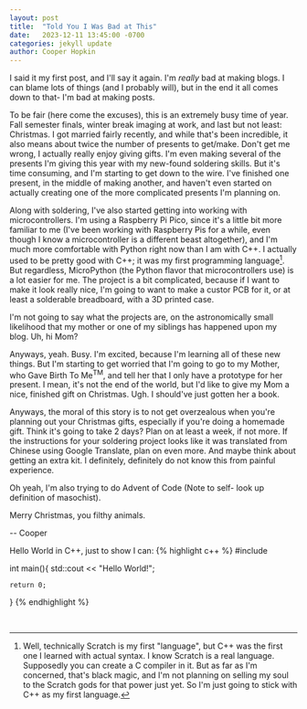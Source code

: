 ```yaml
---
layout: post
title:  "Told You I Was Bad at This"
date:   2023-12-11 13:45:00 -0700
categories: jekyll update
author: Cooper Hopkin
---
```


I said it my first post, and I'll say it again. I'm _really_ bad at making blogs. I can blame lots of things (and I probably will), but in the end it all comes down to that- I'm bad at making posts.

To be fair (here come the excuses), this is an extremely busy time of year. Fall semester finals, winter break imaging at work, and last but not least: Christmas. I got married fairly recently, and while that's been incredible, it also means about twice the number of presents to get/make. Don't get me wrong, I actually really enjoy giving gifts. I'm even making several of the presents I'm giving this year with my new-found soldering skills. But it's time consuming, and I'm starting to get down to the wire. I've finished one present, in the middle of making another, and haven't even started on actually creating one of the more complicated presents I'm planning on.

Along with soldering, I've also started getting into working with microcontrollers. I'm using a Raspberry Pi Pico, since it's a little bit more familiar to me (I've been working with Raspberry Pis for a while, even though I know a microcontroller is a different beast altogether), and I'm much more comfortable with Python right now than I am with C++. I actually used to be pretty good with C++; it was my first programming language[^1]. But regardless, MicroPython (the Python flavor that microcontrollers use) is a lot easier for me. The project is a bit complicated, because if I want to make it look really nice, I'm going to want to make a custor PCB for it, or at least a solderable breadboard, with a 3D printed case.

I'm not going to say what the projects are, on the astronomically small likelihood that my mother or one of my siblings has happened upon my blog. Uh, hi Mom?

Anyways, yeah. Busy. I'm excited, because I'm learning all of these new things. But I'm starting to get worried that I'm going to go to my Mother, who Gave Birth To Me<sup>TM</sup>, and tell her that I only have a prototype for her present. I mean, it's not the end of the world, but I'd like to give my Mom a nice, finished gift on Christmas. Ugh. I should've just gotten her a book.

Anyways, the moral of this story is to not get overzealous when you're planning out your Christmas gifts, especially if you're doing a homemade gift. Think it's going to take 2 days? Plan on at least a week, if not more. If the instructions for your soldering project looks like it was translated from Chinese using Google Translate, plan on even more. And maybe think about getting an extra kit. I definitely, definitely do not know this from painful experience.

Oh yeah, I'm also trying to do Advent of Code (Note to self- look up definition of masochist).

Merry Christmas, you filthy animals.

-- Cooper

Hello World in C++, just to show I can:
{% highlight c++ %}
#include <iostream>

int main(){
    std::cout << "Hello World!";

    return 0;
}
{% endhighlight %}

<br>

[^1]: Well, technically Scratch is my first "language", but C++ was the first one I learned with actual syntax. I know Scratch is a real language. Supposedly you can create a C compiler in it. But as far as I'm concerned, that's black magic, and I'm not planning on selling my soul to the Scratch gods for that power just yet. So I'm just going to stick with C++ as my first language.